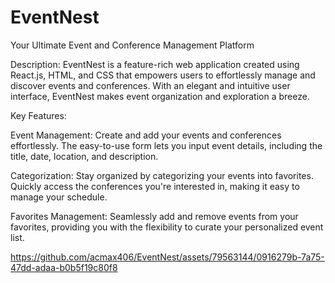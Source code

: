 # EventNest
 Your Ultimate Event and Conference Management Platform
 
Description:
EventNest is a feature-rich web application created using React.js, HTML, and CSS that empowers users to effortlessly manage and discover events and conferences. With an elegant and intuitive user interface, EventNest makes event organization and exploration a breeze.

Key Features:

Event Management: Create and add your events and conferences effortlessly. The easy-to-use form lets you input event details, including the title, date, location, and description.

Categorization: Stay organized by categorizing your events into favorites. Quickly access the conferences you're interested in, making it easy to manage your schedule.

Favorites Management: Seamlessly add and remove events from your favorites, providing you with the flexibility to curate your personalized event list.


https://github.com/acmax406/EventNest/assets/79563144/0916279b-7a75-47dd-adaa-b0b5f19c80f8

